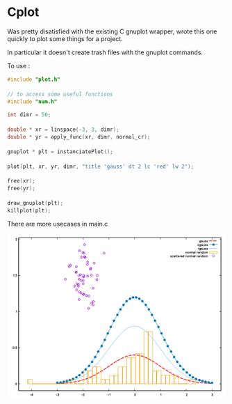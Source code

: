 # Cplot

Was pretty disatisfied with the existing C gnuplot wrapper, wrote this one quickly to plot some things for a project.

In particular it doesn't create trash files with the gnuplot commands.

To use :

```c
#include "plot.h"

// to access some useful functions
#include "num.h"
```

```c
int dimr = 50;

double * xr = linspace(-3, 3, dimr);
double * yr = apply_func(xr, dimr, normal_cr);

gnuplot * plt = instanciatePlot();

plot(plt, xr, yr, dimr, "title 'gauss' dt 2 lc 'red' lw 2");

free(xr);
free(yr);

draw_gnuplot(plt);
killplot(plt);
```

There are more usecases in main.c

![demo](demo.png)
